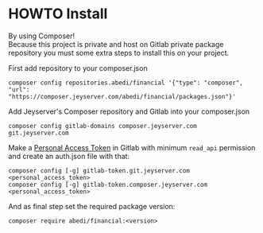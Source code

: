 # HOWTO Install
By using Composer!   
Because this project is private and host on Gitlab private package repository you must some extra steps to install this on your project.

First add repository to your composer.json
```
composer config repositories.abedi/financial '{"type": "composer", "url": "https://composer.jeyserver.com/abedi/financial/packages.json"}'
```

Add Jeyserver's Composer repository and Gitlab into your composer.json
```
composer config gitlab-domains composer.jeyserver.com git.jeyserver.com
```

Make a [Personal Access Token](https://git.jeyserver.com/-/profile/personal_access_tokens) in Gitlab with minimum `read_api` permission and create an auth.json file with that:
```
composer config [-g] gitlab-token.git.jeyserver.com <personal_access_token>
composer config [-g] gitlab-token.composer.jeyserver.com <personal_access_token>
```

And as final step set the required package version:
```
composer require abedi/financial:<version>
```